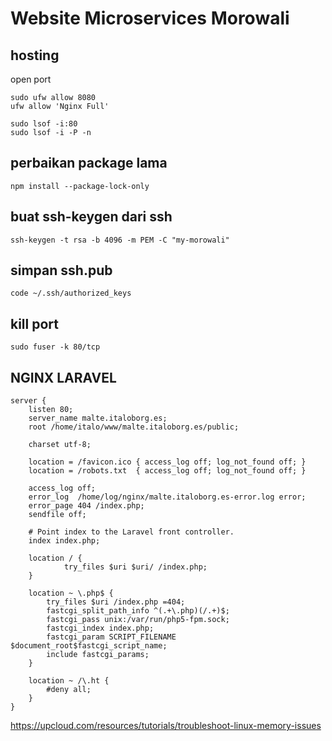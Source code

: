 # Website Microservices Morowali

## hosting
open port 
```
sudo ufw allow 8080
ufw allow 'Nginx Full'

sudo lsof -i:80
sudo lsof -i -P -n
```

## perbaikan package lama
```
npm install --package-lock-only
```


## buat ssh-keygen dari ssh
```
ssh-keygen -t rsa -b 4096 -m PEM -C "my-morowali"
```

## simpan ssh.pub
```
code ~/.ssh/authorized_keys
```

## kill port
```
sudo fuser -k 80/tcp
```


## NGINX LARAVEL
```
server {
    listen 80;
    server_name malte.italoborg.es;
    root /home/italo/www/malte.italoborg.es/public;

    charset utf-8;

    location = /favicon.ico { access_log off; log_not_found off; }
    location = /robots.txt  { access_log off; log_not_found off; }

    access_log off;
    error_log  /home/log/nginx/malte.italoborg.es-error.log error;
    error_page 404 /index.php;
    sendfile off;

    # Point index to the Laravel front controller.
    index index.php;

    location / {
            try_files $uri $uri/ /index.php;
    }

    location ~ \.php$ {
        try_files $uri /index.php =404;
        fastcgi_split_path_info ^(.+\.php)(/.+)$;
        fastcgi_pass unix:/var/run/php5-fpm.sock;
        fastcgi_index index.php;
        fastcgi_param SCRIPT_FILENAME $document_root$fastcgi_script_name;
        include fastcgi_params;
    }

    location ~ /\.ht {
        #deny all;
    }
}
```
https://upcloud.com/resources/tutorials/troubleshoot-linux-memory-issues
